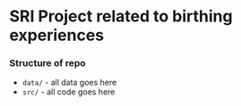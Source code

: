 # SRI Project related to birthing experiences


### Structure of repo

- `data/` - all data goes here
- `src/` - all code goes here
